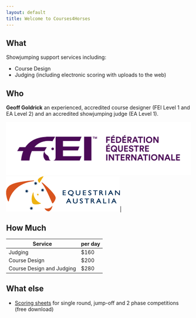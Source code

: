 ```yaml
---
layout: default
title: Welcome to Courses4Horses
---
```

## What

Showjumping support services including:
* Course Design
* Judging (including electronic scoring with uploads to the web)

## Who 

**Geoff Goldrick** an experienced, accredited course designer (FEI Level 1 and EA Level 2) and an accredited showjumping judge (EA Level 1).

![FEI Logo](assets/images/FEI_Logo.png) ![EA Logo](assets/images/EA_logo.png)|


## How Much

| **Service** | **per day** |
|-----|-----|
| Judging | $160 |
| Course Design | $200 |
| Course Design and Judging | $280 |

## What else
* [Scoring sheets](assets/downloads/C4H_judging_sheets.pdf) for single round, jump-off and 2 phase competitions (free download)
